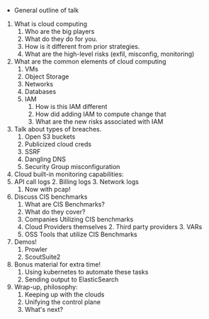 * General outline of talk

1. What is cloud computing
	1. Who are the  big players
	2. What do they do for you.
	3. How is it different from prior strategies.
	4. What are the high-level risks (exfil, misconfig, monitoring)
2. What are the common elements of cloud computing
	1. VMs
	2. Object Storage
	3. Networks
	4. Databases
	5. IAM
		1. How is this IAM different
		2. How did adding IAM to compute change that
		3. What are the new risks associated with IAM
3. Talk about types of breaches.
	1. Open S3 buckets
	2. Publicized cloud creds
	3. SSRF
	4. Dangling DNS
	5. Security Group misconfiguration
4. Cloud built-in monitoring capabilities:
  1. API call logs
	2. Billing logs
	3. Network logs
	  1. Now with pcap!
5. Discuss CIS benchmarks
	1. What are CIS Benchmarks?
	2. What do they cover?
	3. Companies Utilizing CIS benchmarks
	  1. Cloud Providers themselves
		2. Third party providers
		3. VARs
	4. OSS Tools that utilize CIS Benchmarks
6. Demos!
	1. Prowler
	2. ScoutSuite2
7. Bonus material for extra time!
	1. Using kubernetes to automate these tasks
	2. Sending output to ElasticSearch
8. Wrap-up, philosophy:
	1. Keeping up with the clouds
	2. Unifying the control plane
	3. What's next?
